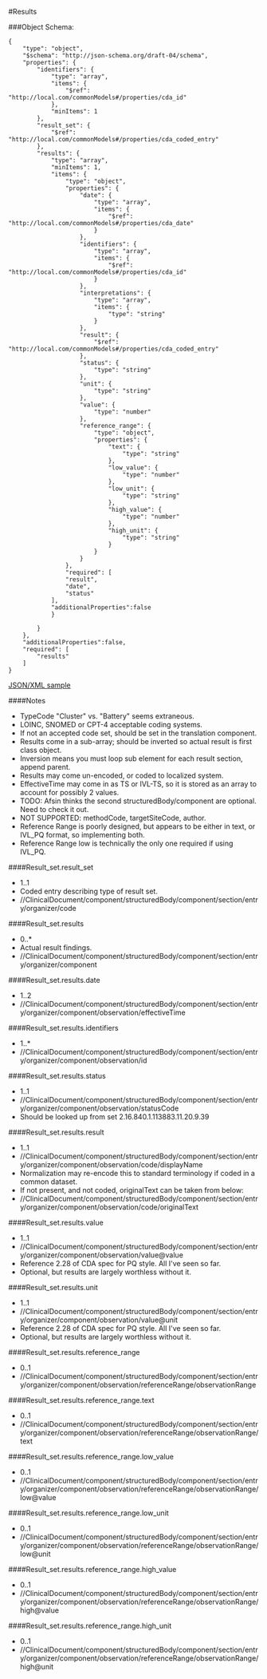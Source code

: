 #Results

###Object Schema:
```
{
    "type": "object",
    "$schema": "http://json-schema.org/draft-04/schema",
    "properties": {
        "identifiers": {
            "type": "array",
            "items": {
                "$ref": "http://local.com/commonModels#/properties/cda_id"
            },
            "minItems": 1
        },
        "result_set": {
            "$ref": "http://local.com/commonModels#/properties/cda_coded_entry"
        },
        "results": {
            "type": "array",
            "minItems": 1,
            "items": {
                "type": "object",
                "properties": {
                    "date": {
                        "type": "array",
                        "items": {
                            "$ref": "http://local.com/commonModels#/properties/cda_date"
                        }
                    },
                    "identifiers": {
                        "type": "array",
                        "items": {
                            "$ref": "http://local.com/commonModels#/properties/cda_id"
                        }
                    },
                    "interpretations": {
                        "type": "array",
                        "items": {
                            "type": "string"
                        }
                    },
                    "result": {
                        "$ref": "http://local.com/commonModels#/properties/cda_coded_entry"
                    },
                    "status": {
                        "type": "string"
                    },
                    "unit": {
                        "type": "string"
                    },
                    "value": {
                        "type": "number"
                    },
                    "reference_range": {
                        "type": "object",
                        "properties": {
                            "text": {
                                "type": "string"
                            },
                            "low_value": {
                                "type": "number"
                            },
                            "low_unit": {
                                "type": "string"
                            },
                            "high_value": {
                                "type": "number"
                            },
                            "high_unit": {
                                "type": "string"
                            }
                        }
                    }
                },
                "required": [
                "result",
                "date",
                "status"
            ],
            "additionalProperties":false
            }
            
        }
    },
    "additionalProperties":false,
    "required": [
        "results"
    ]
}
```

[JSON/XML sample](samples/results.md)


####Notes
- TypeCode "Cluster" vs. "Battery" seems extraneous.
- LOINC, SNOMED or CPT-4 acceptable coding systems.
- If not an accepted code set, should be set in the translation component.
- Results come in a sub-array; should be inverted so actual result is first class object.
- Inversion means you must loop sub element for each result section, append parent.
- Results may come un-encoded, or coded to localized system.
- EffectiveTime may come in as TS or IVL-TS, so it is stored as an array to account for possibly 2 values.
- TODO:  Afsin thinks the second structuredBody/component are optional.  Need to check it out.
- NOT SUPPORTED:  methodCode, targetSiteCode, author.
- Reference Range is poorly designed, but appears to be either in text, or IVL_PQ format, so implementing both.
- Reference Range low is technically the only one required if using IVL_PQ.

####Result_set.result_set
- 1..1
- Coded entry describing type of result set.
- //ClinicalDocument/component/structuredBody/component/section/entry/organizer/code

####Result_set.results
- 0..*
- Actual result findings.
- //ClinicalDocument/component/structuredBody/component/section/entry/organizer/component

####Result_set.results.date
- 1..2
- //ClinicalDocument/component/structuredBody/component/section/entry/organizer/component/observation/effectiveTime

####Result_set.results.identifiers
- 1..*
- //ClinicalDocument/component/structuredBody/component/section/entry/organizer/component/observation/id

####Result_set.results.status
- 1..1
- //ClinicalDocument/component/structuredBody/component/section/entry/organizer/component/observation/statusCode
- Should be looked up from set 2.16.840.1.113883.11.20.9.39

####Result_set.results.result
- 1..1
- //ClinicalDocument/component/structuredBody/component/section/entry/organizer/component/observation/code/displayName
- Normalization may re-encode this to standard terminology if coded in a common dataset.
- If not present, and not coded, originalText can be taken from below:
- //ClinicalDocument/component/structuredBody/component/section/entry/organizer/component/observation/code/originalText

####Result_set.results.value
- 1..1
- //ClinicalDocument/component/structuredBody/component/section/entry/organizer/component/observation/value@value
- Reference 2.28 of CDA spec for PQ style.  All I've seen so far.
- Optional, but results are largely worthless without it.

####Result_set.results.unit
- 1..1
- //ClinicalDocument/component/structuredBody/component/section/entry/organizer/component/observation/value@unit
- Reference 2.28 of CDA spec for PQ style.  All I've seen so far.
- Optional, but results are largely worthless without it.

####Result_set.results.reference_range
- 0..1
- //ClinicalDocument/component/structuredBody/component/section/entry/organizer/component/observation/referenceRange/observationRange

####Result_set.results.reference_range.text
- 0..1
- //ClinicalDocument/component/structuredBody/component/section/entry/organizer/component/observation/referenceRange/observationRange/text

####Result_set.results.reference_range.low_value
- 0..1
- //ClinicalDocument/component/structuredBody/component/section/entry/organizer/component/observation/referenceRange/observationRange/low@value

####Result_set.results.reference_range.low_unit
- 0..1
- //ClinicalDocument/component/structuredBody/component/section/entry/organizer/component/observation/referenceRange/observationRange/low@unit

####Result_set.results.reference_range.high_value
- 0..1
- //ClinicalDocument/component/structuredBody/component/section/entry/organizer/component/observation/referenceRange/observationRange/high@value

####Result_set.results.reference_range.high_unit
- 0..1
- //ClinicalDocument/component/structuredBody/component/section/entry/organizer/component/observation/referenceRange/observationRange/high@unit
